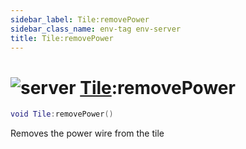```yaml
---
sidebar_label: Tile:removePower
sidebar_class_name: env-tag env-server
title: Tile:removePower
---
```


# <img src='/img/wiki/server.png' alt='server' classname='env-tag' /> [Tile](../tile/README.md):removePower

```lua
void Tile:removePower()
```

Removes the power wire from the tile<br/>
